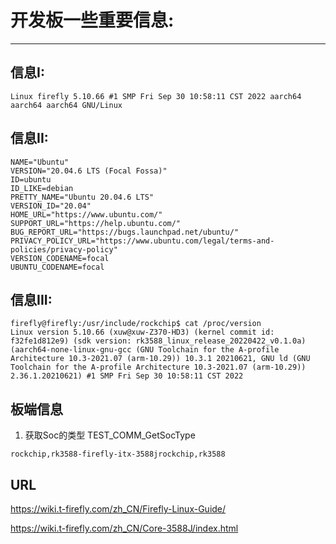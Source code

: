 # 开发板一些重要信息:
***

## 信息I:
```
Linux firefly 5.10.66 #1 SMP Fri Sep 30 10:58:11 CST 2022 aarch64 aarch64 aarch64 GNU/Linux
```
## 信息II:
```
NAME="Ubuntu"
VERSION="20.04.6 LTS (Focal Fossa)"
ID=ubuntu
ID_LIKE=debian
PRETTY_NAME="Ubuntu 20.04.6 LTS"
VERSION_ID="20.04"
HOME_URL="https://www.ubuntu.com/"
SUPPORT_URL="https://help.ubuntu.com/"
BUG_REPORT_URL="https://bugs.launchpad.net/ubuntu/"
PRIVACY_POLICY_URL="https://www.ubuntu.com/legal/terms-and-policies/privacy-policy"
VERSION_CODENAME=focal
UBUNTU_CODENAME=focal
```
## 信息III:
```
firefly@firefly:/usr/include/rockchip$ cat /proc/version
Linux version 5.10.66 (xuw@xuw-Z370-HD3) (kernel commit id: f32fe1d812e9) (sdk version: rk3588_linux_release_20220422_v0.1.0a) (aarch64-none-linux-gnu-gcc (GNU Toolchain for the A-profile Architecture 10.3-2021.07 (arm-10.29)) 10.3.1 20210621, GNU ld (GNU Toolchain for the A-profile Architecture 10.3-2021.07 (arm-10.29)) 2.36.1.20210621) #1 SMP Fri Sep 30 10:58:11 CST 2022
```

## 板端信息
1. 获取Soc的类型 
TEST_COMM_GetSocType	
```
rockchip,rk3588-firefly-itx-3588jrockchip,rk3588
```

## URL
https://wiki.t-firefly.com/zh_CN/Firefly-Linux-Guide/

https://wiki.t-firefly.com/zh_CN/Core-3588J/index.html